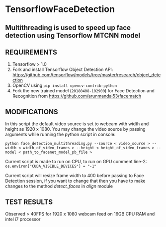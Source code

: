 # TensorflowFaceDetection

## Multithreading is used to speed up face detection using Tensorflow MTCNN model

## REQUIREMENTS
1. Tensorflow > 1.0    			
2. Fork and install Tensorflow Object Detection API: https://github.com/tensorflow/models/tree/master/research/object_detection  	
3. OpenCV using `pip install opencv-contrib-python`
4. Fork the new trained model (`20180408-102900`) for Face Detection and Recognition from https://github.com/arunmandal53/facematch

## MODIFICATIONS
In this script the default video source is set to webcam with width and height as 1920 x 1080. You may change the video source by passing arguments while running the python script in console:  		

`python face_detection_multithreading.py --source < video_source > --width < width_of_video_frames > --height < height_of_video_frames > -- model < path_to_facenet_model_pb_file >`

Current script is made to run on CPU, to run on GPU comment line-2: `os.environ["CUDA_VISIBLE_DEVICES"] = "-1"`

Current script will resize frame width to 400 before passing to Face Detection session, if you want to change that then you have to make changes to the method *detect_faces* in *align* module

## TEST RESULTS
Observed > 40FPS for 1920 x 1080 webcam feed on 16GB CPU RAM and intel i7 processor





